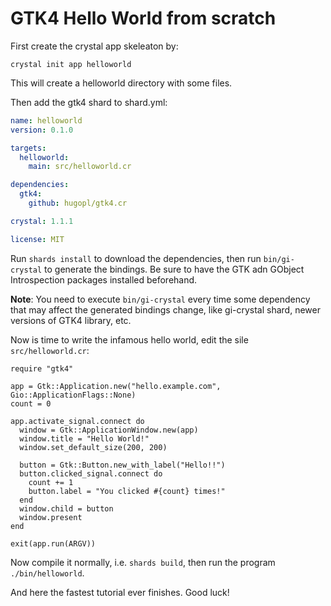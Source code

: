 # GTK4 Hello World from scratch

First create the crystal app skeleaton by:

```
crystal init app helloworld
```

This will create a helloworld directory with some files.

Then add the gtk4 shard to shard.yml:

```YAML
name: helloworld
version: 0.1.0

targets:
  helloworld:
    main: src/helloworld.cr

dependencies:
  gtk4:
    github: hugopl/gtk4.cr

crystal: 1.1.1

license: MIT
```

Run `shards install` to download the dependencies, then run `bin/gi-crystal` to generate the bindings. Be sure to have the
GTK adn GObject Introspection packages installed beforehand.

**Note**: You need to execute `bin/gi-crystal` every time some dependency that may affect the generated bindings change, like
gi-crystal shard, newer versions of GTK4 library, etc.

Now is time to write the infamous hello world, edit the sile `src/helloworld.cr`:

```Crystal
require "gtk4"

app = Gtk::Application.new("hello.example.com", Gio::ApplicationFlags::None)
count = 0

app.activate_signal.connect do
  window = Gtk::ApplicationWindow.new(app)
  window.title = "Hello World!"
  window.set_default_size(200, 200)

  button = Gtk::Button.new_with_label("Hello!!")
  button.clicked_signal.connect do
    count += 1
    button.label = "You clicked #{count} times!"
  end
  window.child = button
  window.present
end

exit(app.run(ARGV))
```

Now compile it normally, i.e. `shards build`, then run the program `./bin/helloworld`.

And here the fastest tutorial ever finishes. Good luck!
